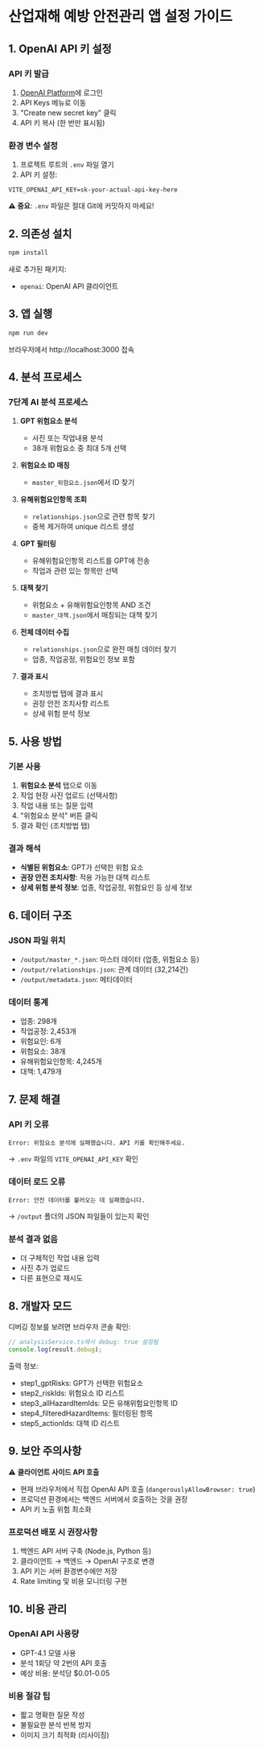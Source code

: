 # 산업재해 예방 안전관리 앱 설정 가이드

## 1. OpenAI API 키 설정

### API 키 발급
1. [OpenAI Platform](https://platform.openai.com)에 로그인
2. API Keys 메뉴로 이동
3. "Create new secret key" 클릭
4. API 키 복사 (한 번만 표시됨)

### 환경 변수 설정
1. 프로젝트 루트의 `.env` 파일 열기
2. API 키 설정:
```env
VITE_OPENAI_API_KEY=sk-your-actual-api-key-here
```

**⚠️ 중요**: `.env` 파일은 절대 Git에 커밋하지 마세요!

## 2. 의존성 설치

```bash
npm install
```

새로 추가된 패키지:
- `openai`: OpenAI API 클라이언트

## 3. 앱 실행

```bash
npm run dev
```

브라우저에서 http://localhost:3000 접속

## 4. 분석 프로세스

### 7단계 AI 분석 프로세스

1. **GPT 위험요소 분석**
   - 사진 또는 작업내용 분석
   - 38개 위험요소 중 최대 5개 선택

2. **위험요소 ID 매칭**
   - `master_위험요소.json`에서 ID 찾기

3. **유해위험요인항목 조회**
   - `relationships.json`으로 관련 항목 찾기
   - 중복 제거하여 unique 리스트 생성

4. **GPT 필터링**
   - 유해위험요인항목 리스트를 GPT에 전송
   - 작업과 관련 있는 항목만 선택

5. **대책 찾기**
   - 위험요소 + 유해위험요인항목 AND 조건
   - `master_대책.json`에서 매칭되는 대책 찾기

6. **전체 데이터 수집**
   - `relationships.json`으로 완전 매칭 데이터 찾기
   - 업종, 작업공정, 위험요인 정보 포함

7. **결과 표시**
   - 조치방법 탭에 결과 표시
   - 권장 안전 조치사항 리스트
   - 상세 위험 분석 정보

## 5. 사용 방법

### 기본 사용
1. **위험요소 분석** 탭으로 이동
2. 작업 현장 사진 업로드 (선택사항)
3. 작업 내용 또는 질문 입력
4. "위험요소 분석" 버튼 클릭
5. 결과 확인 (조치방법 탭)

### 결과 해석
- **식별된 위험요소**: GPT가 선택한 위험 요소
- **권장 안전 조치사항**: 적용 가능한 대책 리스트
- **상세 위험 분석 정보**: 업종, 작업공정, 위험요인 등 상세 정보

## 6. 데이터 구조

### JSON 파일 위치
- `/output/master_*.json`: 마스터 데이터 (업종, 위험요소 등)
- `/output/relationships.json`: 관계 데이터 (32,214건)
- `/output/metadata.json`: 메타데이터

### 데이터 통계
- 업종: 298개
- 작업공정: 2,453개
- 위험요인: 6개
- 위험요소: 38개
- 유해위험요인항목: 4,245개
- 대책: 1,479개

## 7. 문제 해결

### API 키 오류
```
Error: 위험요소 분석에 실패했습니다. API 키를 확인해주세요.
```
→ `.env` 파일의 `VITE_OPENAI_API_KEY` 확인

### 데이터 로드 오류
```
Error: 안전 데이터를 불러오는 데 실패했습니다.
```
→ `/output` 폴더의 JSON 파일들이 있는지 확인

### 분석 결과 없음
- 더 구체적인 작업 내용 입력
- 사진 추가 업로드
- 다른 표현으로 재시도

## 8. 개발자 모드

디버깅 정보를 보려면 브라우저 콘솔 확인:
```javascript
// analysisService.ts에서 debug: true 설정됨
console.log(result.debug);
```

출력 정보:
- step1_gptRisks: GPT가 선택한 위험요소
- step2_riskIds: 위험요소 ID 리스트
- step3_allHazardItemIds: 모든 유해위험요인항목 ID
- step4_filteredHazardItems: 필터링된 항목
- step5_actionIds: 대책 ID 리스트

## 9. 보안 주의사항

⚠️ **클라이언트 사이드 API 호출**
- 현재 브라우저에서 직접 OpenAI API 호출 (`dangerouslyAllowBrowser: true`)
- 프로덕션 환경에서는 백엔드 서버에서 호출하는 것을 권장
- API 키 노출 위험 최소화

### 프로덕션 배포 시 권장사항
1. 백엔드 API 서버 구축 (Node.js, Python 등)
2. 클라이언트 → 백엔드 → OpenAI 구조로 변경
3. API 키는 서버 환경변수에만 저장
4. Rate limiting 및 비용 모니터링 구현

## 10. 비용 관리

### OpenAI API 사용량
- GPT-4.1 모델 사용
- 분석 1회당 약 2번의 API 호출
- 예상 비용: 분석당 $0.01-0.05

### 비용 절감 팁
- 짧고 명확한 질문 작성
- 불필요한 분석 반복 방지
- 이미지 크기 최적화 (리사이징)
